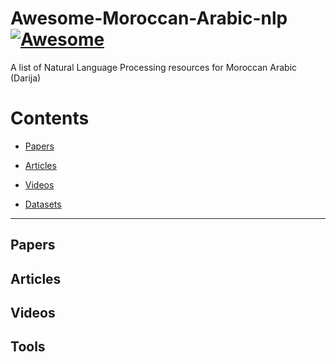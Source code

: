 # Awesome-Moroccan-Arabic-nlp [![Awesome](https://awesome.re/badge.svg)](https://awesome.re)
A list of Natural Language Processing resources for Moroccan Arabic (Darija)

# Contents

- [Papers](#papers)

- [Articles](#articles)

- [Videos](#videos)

- [Datasets](#datasets)

---

## Papers

## Articles

## Videos

## Tools
